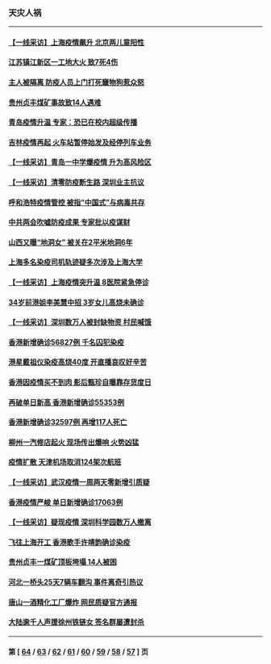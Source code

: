 ### 天灾人祸
---
#### [【一线采访】上海疫情飙升 北京两儿童阳性](../../pages/ncid280/n13630279.md) 
#### [江苏镇江新区一工地大火 致7死4伤](../../pages/ncid280/n13630282.md) 
#### [主人被隔离 防疫人员上门打死竉物狗惹众怒](../../pages/ncid280/n13628204.md) 
#### [贵州贞丰煤矿事故致14人遇难](../../pages/ncid280/n13627729.md) 
#### [青岛疫情升温 专家：恐已在校内超级传播](../../pages/ncid280/n13627263.md) 
#### [吉林疫情再起 火车站暂停始发及经停列车业务](../../pages/ncid280/n13625309.md) 
#### [【一线采访】青岛一中学爆疫情 升为高风险区](../../pages/ncid280/n13623892.md) 
#### [【一线采访】清零防疫断生路 深圳业主抗议](../../pages/ncid280/n13622258.md) 
#### [呼和浩特疫情管控 被指“中国式”与病毒共存](../../pages/ncid280/n13622551.md) 
#### [中共两会吹嘘防疫成果 专家批以疫谋财](../../pages/ncid280/n13622237.md) 
#### [山西又曝“地洞女” 被关在2平米地洞6年](../../pages/ncid280/n13621565.md) 
#### [上海多名染疫司机轨迹疑多次涉及上海大学](../../pages/ncid280/n13620924.md) 
#### [【一线采访】上海疫情突升温 8医院紧急停诊](../../pages/ncid280/n13619224.md) 
#### [34岁前港姐李美慧中招 3岁女儿高烧未确诊](../../pages/ncid280/n13620170.md) 
#### [【一线采访】深圳数万人被封缺物资 村民喊饿](../../pages/ncid280/n13618881.md) 
#### [香港新增确诊56827例 千名囚犯染疫](../../pages/ncid280/n13618957.md) 
#### [港星戴祖仪染疫高烧40度 开直播哀叹好辛苦](../../pages/ncid280/n13617343.md) 
#### [香港因疫情买不到肉 影后甄珍自曝靠存货度日](../../pages/ncid280/n13617236.md) 
#### [再破单日新高 香港新增确诊55353例](../../pages/ncid280/n13616047.md) 
#### [香港新增确诊32597例 再增117人死亡](../../pages/ncid280/n13613561.md) 
#### [柳州一汽修店起火 现场传出爆响 火势凶猛](../../pages/ncid280/n13611038.md) 
#### [疫情扩散 天津机场取消124架次航班](../../pages/ncid280/n13610214.md) 
#### [【一线采访】武汉疫情一周两天零新增引质疑](../../pages/ncid280/n13607841.md) 
#### [香港疫情严峻 单日新增确诊17063例](../../pages/ncid280/n13606915.md) 
#### [【一线采访】疑现疫情 深圳科学园数万人撤离](../../pages/ncid280/n13606747.md) 
#### [飞往上海开工 香港歌手许靖韵确诊染疫](../../pages/ncid280/n13605987.md) 
#### [贵州贞丰一煤矿顶板垮塌 14人被困](../../pages/ncid280/n13606177.md) 
#### [河北一桥头25天7辆车翻沟 事件离奇引热议](../../pages/ncid280/n13604600.md) 
#### [唐山一酒精化工厂爆炸 网民质疑官方通报](../../pages/ncid280/n13603930.md) 
#### [大陆逾千人声援徐州铁链女 签名群屡遭封杀](../../pages/ncid280/n13602547.md) 

---
#### 第 [ [64](./64.md) / [63](./63.md) / [62](./62.md) / [61](./61.md) / [60](./60.md) / [59](./59.md) / [58](./58.md) / [57](./57.md) ] 页
